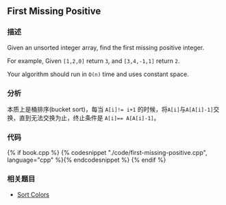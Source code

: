 ## First Missing Positive


### 描述

Given an unsorted integer array, find the first missing positive integer.

For example,
Given `[1,2,0]` return `3`,
and `[3,4,-1,1]` return `2`.

Your algorithm should run in `O(n)` time and uses constant space.


### 分析

本质上是桶排序(bucket sort)，每当 `A[i]!= i+1` 的时候，将`A[i]`与`A[A[i]-1]`交换，直到无法交换为止，终止条件是 `A[i]== A[A[i]-1]`。


### 代码

{% if book.cpp %}
  {% codesnippet "./code/first-missing-positive.cpp", language="cpp" %}{% endcodesnippet %}
{% endif %}


### 相关题目

* [Sort Colors](sort-colors.md)
